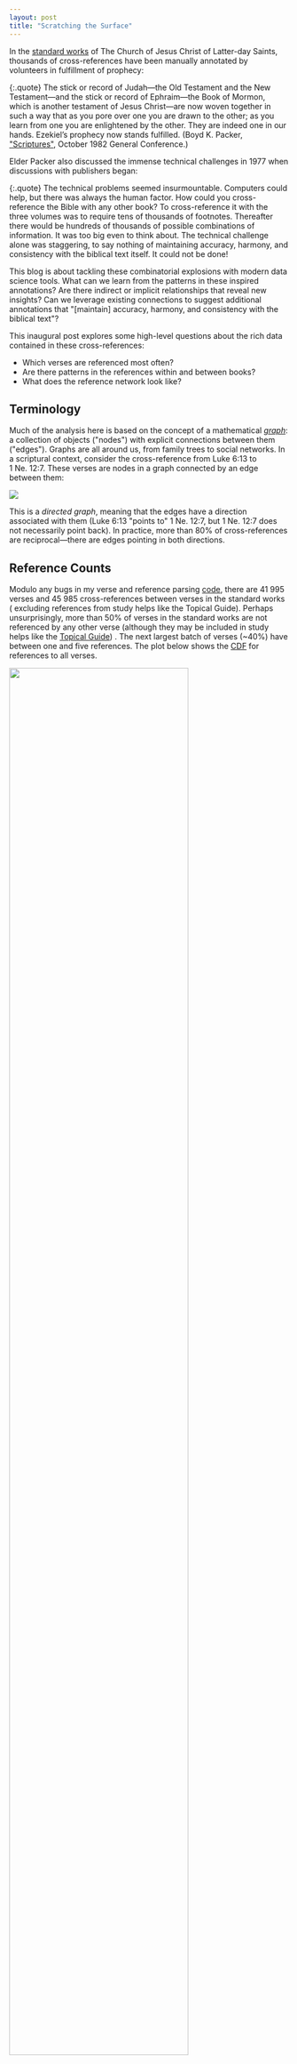 ```yaml
---
layout: post
title: "Scratching the Surface"
---
```


In the
[standard works](https://www.churchofjesuschrist.org/study/manual/gospel-topics/standard-works?lang=eng)
of The Church of Jesus Christ of Latter-day Saints, thousands of
cross-references have been manually annotated by volunteers in fulfillment of
prophecy:

{:.quote} 
The stick or record of Judah—the Old Testament and the New Testament—and the 
stick or record of Ephraim—the Book of Mormon, which is another testament of 
Jesus Christ—are now woven together in such a way that as you pore over one you 
are drawn to the other; as you learn from one you are enlightened by the other. 
They are indeed one in our hands. Ezekiel’s prophecy now stands fulfilled. 
(Boyd K. Packer,
["Scriptures"](https://www.churchofjesuschrist.org/study/general-conference/1982/10/scriptures?lang=eng),
October 1982 General Conference.)

Elder Packer also discussed the immense technical challenges in 1977 when
discussions with publishers began:

{:.quote}
The technical problems seemed insurmountable. Computers could help, but there
was always the human factor. How could you cross-reference the Bible with any
other book? To cross-reference it with the three volumes was to require tens
of thousands of footnotes. Thereafter there would be hundreds of thousands of
possible combinations of information. It was too big even to think about. The
technical challenge alone was staggering, to say nothing of maintaining
accuracy, harmony, and consistency with the biblical text itself. It could not
be done!

This blog is about tackling these combinatorial explosions with modern data
science tools. What can we learn from the patterns in these inspired
annotations? Are there indirect or implicit relationships that reveal new
insights? Can we leverage existing connections to suggest additional annotations
that "\[maintain\] accuracy, harmony, and consistency with the biblical text"?

This inaugural post explores some high-level questions about the rich data
contained in these cross-references:

* Which verses are referenced most often?
* Are there patterns in the references within and between books?
* What does the reference network look like?

## Terminology

Much of the analysis here is based on the concept of a mathematical
[*graph*](https://en.wikipedia.org/wiki/Graph_(discrete_mathematics)): a
collection of objects ("nodes") with explicit connections between them
("edges"). Graphs are all around us, from family trees to social networks. In a
scriptural context, consider the cross-reference from Luke&nbsp;6:13 to
1&nbsp;Ne.&nbsp;12:7. These verses are nodes in a graph connected by an edge
between them:

![](/assets/2020-12-28/simple-graph.png)

This is a *directed graph*, meaning that the edges have a direction associated
with them (Luke&nbsp;6:13 "points to" 1&nbsp;Ne.&nbsp;12:7, but
1&nbsp;Ne.&nbsp;12:7 does not necessarily point back). In practice, more than
80% of cross-references are reciprocal—there are edges pointing in both
directions.

## Reference Counts

Modulo any bugs in my verse and reference parsing
[code](https://github.com/skearnes/scripture-graph), there are 41&nbsp;995
verses and 45&nbsp;985 cross-references between verses in the standard works (
excluding references from study helps like the Topical Guide). Perhaps
unsurprisingly, more than 50% of verses in the standard works are not referenced
by any other verse (although they may be included in study helps like the
[Topical Guide](https://www.churchofjesuschrist.org/study/scriptures/tg?lang=eng))
. The next largest batch of verses (~40%) have between one and five references.
The plot below shows the
[CDF](https://en.wikipedia.org/wiki/Cumulative_distribution_function)
for references to all verses.

<img alt="" style="width: 80%;" src="/assets/2020-12-28/count-cdf.png" />

The verses with the most references in each of the standard works are listed in
the table below. Note that the reference counts are for "incoming" edges
(the number of verses that reference this verse) rather than "outgoing" edges
(the number of verses that this verse references).

<table>
<thead>
  <tr>
    <th>Verse</th>
    <th>References</th>
  </tr>
</thead>
<tbody>
  <tr style="background-color: #f4cccc;">
    <td>Mal. 4:1</td>
    <td class="right">20</td>
  </tr>
  <tr style="background-color: #fce5cd;">
    <td>Rom. 1:16</td>
    <td class="right">13</td>
  </tr>
  <tr style="background-color: #fff2cc;">
    <td>1 Ne. 17:35</td>
    <td class="right">25</td>
  </tr>
  <tr style="background-color: #fff2cc;">
    <td>Hel. 12:3</td>
    <td class="right">25</td>
  </tr>
  <tr style="background-color: #d9ead3;">
    <td>D&amp;C 1:38</td>
    <td class="right">27</td>
  </tr>
  <tr style="background-color: #d9ead3;">
    <td>D&amp;C 17:1</td>
    <td class="right">27</td>
  </tr>
  <tr style="background-color: #cfe2f3;">
    <td>Moses 6:57</td>
    <td class="right">23</td>
  </tr>
</tbody>
</table>

The figure below shows the number of references to each of the standard works.
The "relative" reference count is also computed; this is the number of
references to a volume divided by the number of verses in that volume. A
relative count of 1.0 means that, on average, every verse in the volume is
referenced once. Notably, the Pearl of Great Price has the fewest references
among all the standard works (1435), but the highest number of references per
verse (2.3).

<img alt="" style="width: 80%;" src="/assets/2020-12-28/count-bar.png" />

## Reference Patterns

Now we turn to the relationships between the standard works and their books. If
we consider all pairs of standard works, we can construct a heatmap that shows
the reference counts from one volume to another. The diagonal (top left to
bottom right) reports the number of references from that volume to itself
(e.g. Luke 1:24 → Luke 2:5). The off-diagonal entries are read as (row, column)
pair; for example, the third entry in the first row shows the number of
references from the Old Testament to the Book of Mormon.

<img alt="" style="width: 60%;" src="/assets/2020-12-28/absolute-volumes.png" />

As before, we can also compute "relative" reference counts: the number of
references divided by the number of verses. Now we see that, on average, each
verse in the Book of Mormon is referenced 1.2 times by other verses in the Book
of Mormon and 0.03 times by verses in the Pearl of Great Price.

<img alt="" style="width: 60%;" src="/assets/2020-12-28/relative-volumes.png" />

We can also construct absolute and relative heat maps for all the books in
the standard works (note that the Doctrine and Covenants is treated as a single
book here). You can click on the images below to zoom in.

[![](/assets/2020-12-28/absolute-books.png)](/assets/2020-12-28/absolute-books.png)

[![](/assets/2020-12-28/relative-books.png)](/assets/2020-12-28/relative-books.png)

We can see some interesting patterns here. For instance, Mosiah and Alma tend to
reference each other, and 1&nbsp;Thes. is cited heavily by Acts. Digging deeper
into these heat maps is a good topic for future posts.

## The Cross-Reference Graph

Earlier, I showed a simple graph with two nodes and a single edge. We can scale
up and build a graph containing all verses and cross-references in the standard
works. If you thought the heat maps above were complicated, take a look at this:

[![](/assets/2020-12-28/graph.png)](/assets/2020-12-28/graph.png)

This is a bit overwhelming, but we can zoom in on one of the appendages to get a
better idea of the structure. The group of nodes below contains verses referring
to the temptation of Christ.

![](/assets/2020-12-28/graph-zoom.png)

There are a number of interesting algorithms that can be applied to this graph
to dive deeper into its underlying structure. This includes identifying hubs and
running algorithms like PageRank (used in Google search to assign importance to
web pages). Additionally, there are machine learning opportunities such as node
embedding and link prediction that can be used to propose new connections. Study
helps like the Topical Guide will eventually be added to the graph as well. As
with the heatmaps above, deeper exploration of this graph will be the subject of
future posts.

## Closing Thoughts

As you can see, we are just scratching the surface of the data presented here—we
haven't even considered the text yet! Much work remains to incorporate
additional references from study helps like the Topical Guide and the Index to
the Triple Combination.

This work is complementary to the
excellent [LDS Scripture Citation Index](https://scriptures.byu.edu/); that
project focuses on references to scripture by modern prophets and other church
leaders, while this project emphasizes relationships within and between
scriptures.

Using existing annotations as a starting point has pros and cons. For instance,
the existing annotations are numerous and inspired. However, they are also
incomplete; the topics in the Topical Guide, for instance, were selected from a
much larger list, and undoubtedly similar filtering was applied to the
cross-references between verses. This creates the possibility of supplementing
the existing references with additional annotations that can help to expand our
understanding of the scriptures and reveal new insights into their meaning. This
expansion and revelation are the ultimate goals of this project.

{:.note}
The code used for the analysis and figures in this post is available on
[GitHub](https://github.com/skearnes/scripture-graph). Additional images were
generated with Google Drawings and Cytoscape.

{:.note}
Updates:

* {:.note} **December 30,
  2020:** [Fixed a bug](https://github.com/skearnes/scripture-graph/pull/5)
  when parsing JST references that caused a number of self-edges to be formed.
  This changed the edge count in the cross-reference graph from 45&nbsp;880 to
  45&nbsp;786. This also resulted in many more ties in reference counts for the
  New Testament, so the table of the most cited verses was updated to show only
  the top-ranked verses rather than two from each volume.
* {:.note} **January 4,
  2021:** [Updated](https://github.com/skearnes/scripture-graph/pull/8)
  the reference parsing code to handle multiple verses in the same chapter (
  e.g. "1&nbsp;Ne.&nbsp;3:7,&nbsp;10" now creates edges to 1&nbsp;Ne.&nbsp;3:7
  and 1&nbsp;Ne.&nbsp;3:10). This changed the edge count from 45&nbsp;786 to
  45&nbsp;985.
  
[![Creative Commons License](https://i.creativecommons.org/l/by-sa/4.0/88x31.png)](http://creativecommons.org/licenses/by-sa/4.0/)

{:.note}
© Copyright 2020 Steven Kearnes. This work is licensed under a
[Creative Commons Attribution-ShareAlike 4.0 International License](http://creativecommons.org/licenses/by-sa/4.0/).
